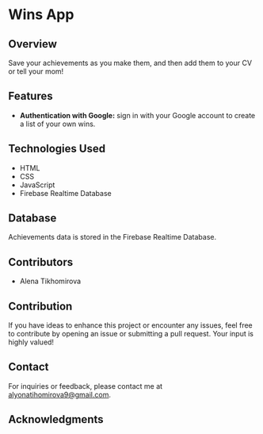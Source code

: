 # Wins App

## Overview

Save your achievements as you make them, and then add them to your CV or tell your mom!

## Features

- **Authentication with Google:** sign in with your Google account to create a list of your own wins.

## Technologies Used

- HTML
- CSS
- JavaScript
- Firebase Realtime Database

## Database

Achievements data is stored in the Firebase Realtime Database.

## Contributors

- Alena Tikhomirova

## Contribution

If you have ideas to enhance this project or encounter any issues, feel free to contribute by opening an issue or submitting a pull request. Your input is highly valued!

## Contact
For inquiries or feedback, please contact me at alyonatihomirova9@gmail.com.

## Acknowledgments
